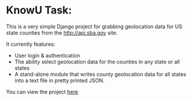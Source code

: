 # KnowU Task:
This is a very simple Django project for grabbing geolocation data for US state counties from the http://api.sba.gov site.

It currently features:

* User login & authentication
* The ability select geolocation data for the counties in any state or all states
* A stand-alone module that writes county geolocation data for all states into a text file in pretty printed JSON.

You can view the project [here](http://54.165.212.2/)